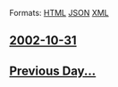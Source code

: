 
Formats: [HTML](2002/10/31/index.html)  [JSON](2002/10/31/index.json)  [XML](2002/10/31/index.xml)  

## [2002-10-31](/news/2002/10/31/index.md)

## [Previous Day...](/news/2002/10/30/index.md)

